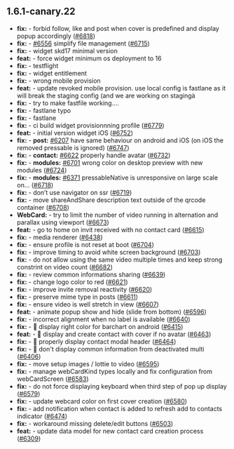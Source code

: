 ## 1.6.1-canary.22

* **fix:**  - forbid follow, like and post when cover is predefined and display popup accordingly ([#6818](https://github.com/AzzappApp/azzapp/pull/6818))
* **fix:**  - [#6556](https://github.com/AzzappApp/azzapp/pull/6556) simplify file management ([#6715](https://github.com/AzzappApp/azzapp/pull/6715))
* **fix:**  - widget skd17 minimal version
* **feat:**  - force widget minimum os deployment to 16
* **fix:**  - testflight
* **fix:**  - widget entitlement
* **fix:**  - wrong mobile provision
* **feat:**  - update revoked mobile provision. use local config is fastlane as it will break the staging config (and we are working on stagingà
* **fix:**  - try to make fastfile working....
* **fix:**  - fastlane typo
* **fix:**  - fastlane
* **fix:**  - ci build widget provisionnning profile ([#6779](https://github.com/AzzappApp/azzapp/pull/6779))
* **feat:**  - initial version widget iOS ([#6752](https://github.com/AzzappApp/azzapp/pull/6752))
* **fix:**  - **post:** [#6207](https://github.com/AzzappApp/azzapp/pull/6207) have same behaviour on android and iOS (on iOS the removed pressable is ignored) ([#6747](https://github.com/AzzappApp/azzapp/pull/6747))
* **fix:**  - **contact:** [#6622](https://github.com/AzzappApp/azzapp/pull/6622) properly handle avatar ([#6732](https://github.com/AzzappApp/azzapp/pull/6732))
* **fix:**  - **modules:** [#6701](https://github.com/AzzappApp/azzapp/pull/6701) wrong color on desktop preview with new modules ([#6724](https://github.com/AzzappApp/azzapp/pull/6724))
* **fix:**  - **modules:** [#6371](https://github.com/AzzappApp/azzapp/pull/6371) pressableNative is unresponsive on large scale on… ([#6718](https://github.com/AzzappApp/azzapp/pull/6718))
* **fix:**  - don’t use navigator on ssr ([#6719](https://github.com/AzzappApp/azzapp/pull/6719))
* **fix:**  - move shareAndShare description text outside of the qrcode container ([#6708](https://github.com/AzzappApp/azzapp/pull/6708))
* **WebCard:**  - try to limit the number of video running in alternation and parallax using viewport ([#6673](https://github.com/AzzappApp/azzapp/pull/6673))
* **feat:**  - go to home on invit received with no contact card ([#6615](https://github.com/AzzappApp/azzapp/pull/6615))
* **fix:**  - media renderer ([#6438](https://github.com/AzzappApp/azzapp/pull/6438))
* **fix:**  - ensure profile is not reset at boot ([#6704](https://github.com/AzzappApp/azzapp/pull/6704))
* **fix:**  - improve timing to avoid white screen background ([#6703](https://github.com/AzzappApp/azzapp/pull/6703))
* **fix:**  - do not allow using the same video multiple times and keep strong constrint on video count ([#6682](https://github.com/AzzappApp/azzapp/pull/6682))
* **fix:**  - review common informations sharing ([#6639](https://github.com/AzzappApp/azzapp/pull/6639))
* **fix:**  - change logo color to red ([#6621](https://github.com/AzzappApp/azzapp/pull/6621))
* **fix:**  - improve invite removal reactivity ([#6620](https://github.com/AzzappApp/azzapp/pull/6620))
* **fix:**  - preserve mime type in posts ([#6611](https://github.com/AzzappApp/azzapp/pull/6611))
* **fix:**  - ensure video is well stretch in view ([#6607](https://github.com/AzzappApp/azzapp/pull/6607))
* **feat:**  - animate popup show and hide (slide from bottom) ([#6596](https://github.com/AzzappApp/azzapp/pull/6596))
* **fix:**  - incorrect alignment when no label is available ([#6640](https://github.com/AzzappApp/azzapp/pull/6640))
* **fix:**  - 🐛 display right color for barchart on android ([#6415](https://github.com/AzzappApp/azzapp/pull/6415))
* **feat:**  - 🎸 display and create contact with cover if no avatar ([#6463](https://github.com/AzzappApp/azzapp/pull/6463))
* **fix:**  - 🐛 properly display contact modal header ([#6464](https://github.com/AzzappApp/azzapp/pull/6464))
* **fix:**  - 🐛 don't display common information from deactivated multi ([#6406](https://github.com/AzzappApp/azzapp/pull/6406))
* **fix:**  - move setup images / lottie to video ([#6595](https://github.com/AzzappApp/azzapp/pull/6595))
* **fix:**  - manage webCardKind types locally and fix configuration from webCardScreen ([#6583](https://github.com/AzzappApp/azzapp/pull/6583))
* **fix:**  - do not force displaying keyboard when third step of pop up display ([#6579](https://github.com/AzzappApp/azzapp/pull/6579))
* **fix:**  - update webcard color on first cover creation ([#6580](https://github.com/AzzappApp/azzapp/pull/6580))
* **fix:**  - add notification when contact is added to refresh add to contacts indicator ([#6474](https://github.com/AzzappApp/azzapp/pull/6474))
* **fix:**  - workaround missing delete/edit buttons ([#6503](https://github.com/AzzappApp/azzapp/pull/6503))
* **feat:**  - update data model for new contact card creation process ([#6309](https://github.com/AzzappApp/azzapp/pull/6309))